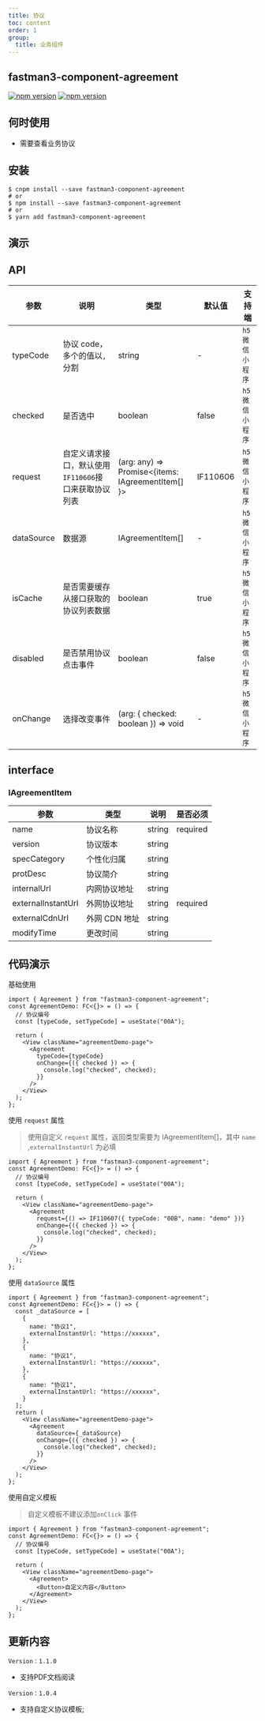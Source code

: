 ```yaml
---
title: 协议
toc: content
order: 1
group: 
  title: 业务组件
---
```


## fastman3-component-agreement

[![npm version](https://img.shields.io/npm/v/fastman3-component-agreement?color=%231890ff)](https://www.npmjs.com/package/fastman3-component-agreement) [![npm version](https://img.shields.io/npm/dy/fastman3-component-agreement)](https://www.npmjs.com/package/fastman3-component-agreement)

## 何时使用

- 需要查看业务协议

## 安装
```shell
$ cnpm install --save fastman3-component-agreement
# or
$ npm install --save fastman3-component-agreement
# or
$ yarn add fastman3-component-agreement
```

## 演示
<Mobile url="http://easycli.cn:8891/components/agreement-demo-h5" sourcekey="agreement"></Mobile>

## API

| 参数       | 说明                                                 | 类型                                                                                                                | 默认值   | 支持端                                                |
| ---------- | ---------------------------------------------------- | ------------------------------------------------------------------------------------------------------------------- | -------- | ----------------------------------------------------- |
| typeCode   | 协议 code，多个的值以`,`分割                         | <div class="api-type">string</div>                                                                                  | -        | <div class='api-col-100'>`h5`<br/>`微信小程序` </div> |
| checked    | 是否选中                                             | <div class="api-type">boolean</div>                                                                                 | false    | <div class='api-col-100'>`h5`<br/>`微信小程序` </div> |
| request    | 自定义请求接口，默认使用`IF110606`接口来获取协议列表 | <div class="api-type">(arg: any) => Promise\<{items: <div class='api-typeinterface'>IAgreementItem[]</div>}\></div> | IF110606 | <div class='api-col-100'>`h5`<br/>`微信小程序` </div> |
| dataSource | 数据源                                               | <div class="api-type"><div class='api-typeinterface'>IAgreementItem[]</div></div>                                   | -        | <div class='api-col-100'>`h5`<br/>`微信小程序` </div> |
| isCache    | 是否需要缓存从接口获取的协议列表数据                 | <div class="api-type">boolean</div>                                                                                 | true     | <div class='api-col-100'>`h5`<br/>`微信小程序` </div> |
| disabled   | 是否禁用协议点击事件                                 | <div class="api-type">boolean</div>                                                                                 | false    | <div class='api-col-100'>`h5`<br/>`微信小程序` </div> |
| onChange   | 选择改变事件                                         | (arg: { checked: boolean }) => void                                                 | -        | <div class='api-col-100'>`h5`<br/>`微信小程序` </div> |

## interface

### IAgreementItem
| 参数               | 类型          | 说明                               |是否必须|
| ------------------ | ------------- | ----------------------------------| ------|
| name               | 协议名称      | <div class="api-type">string</div> |required|
| version            | 协议版本      | <div class="api-type">string</div> ||
| specCategory       | 个性化归属     | <div class="api-type">string</div> ||
| protDesc           | 协议简介      | <div class="api-type">string</div> ||
| internalUrl        | 内网协议地址  | <div class="api-type">string</div> ||
| externalInstantUrl | 外网协议地址  | <div class="api-type">string</div> |required|
| externalCdnUrl     | 外网 CDN 地址 | <div class="api-type">string</div> ||
| modifyTime         | 更改时间      | <div class="api-type">string</div> ||


## 代码演示

基础使用

```tsx | pure
import { Agreement } from "fastman3-component-agreement";
const AgreementDemo: FC<{}> = () => {
  // 协议编号
  const [typeCode, setTypeCode] = useState("00A");

  return (
    <View className="agreementDemo-page">
      <Agreement
        typeCode={typeCode}
        onChange={({ checked }) => {
          console.log("checked", checked);
        }}
      />
    </View>
  );
};
```

使用 `request` 属性
> 使用自定义 `request` 属性，返回类型需要为 <span class="api-type">IAgreementItem[]</span>，其中 `name` ,`externalInstantUrl` 为必填

```tsx | pure
import { Agreement } from "fastman3-component-agreement";
const AgreementDemo: FC<{}> = () => {
  // 协议编号
  const [typeCode, setTypeCode] = useState("00A");

  return (
    <View className="agreementDemo-page">
      <Agreement
        request={() => IF110607({ typeCode: "00B", name: "demo" })}
        onChange={({ checked }) => {
          console.log("checked", checked);
        }}
      />
    </View>
  );
};
```

使用 `dataSource` 属性

```tsx | pure
import { Agreement } from "fastman3-component-agreement";
const AgreementDemo: FC<{}> = () => {
  const _dataSource = [
    {
      name: "协议1",
      externalInstantUrl: "https://xxxxxx",
    },
    {
      name: "协议1",
      externalInstantUrl: "https://xxxxxx",
    },
    {
      name: "协议1",
      externalInstantUrl: "https://xxxxxx",
    }
  ];
  return (
    <View className="agreementDemo-page">
      <Agreement
        dataSource={_dataSource}
        onChange={({ checked }) => {
          console.log("checked", checked);
        }}
      />
    </View>
  );
};
```

使用自定义模板
> 自定义模板不建议添加`onClick` 事件

```tsx | pure
import { Agreement } from "fastman3-component-agreement";
const AgreementDemo: FC<{}> = () => {
  // 协议编号
  const [typeCode, setTypeCode] = useState("00A");

  return (
    <View className="agreementDemo-page">
      <Agreement>
        <Button>自定义内容</Button>
      </Agreement>
    </View>
  );
};
```

## 更新内容
`Version：1.1.0`

- 支持PDF文档阅读

`Version：1.0.4`
* 支持自定义协议模板;